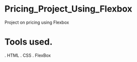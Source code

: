 # Pricing_Project_Using_Flexbox
Project on pricing using Flexbox

# Tools used.
. HTML
. CSS
. FlexBox

